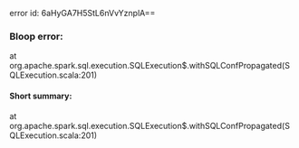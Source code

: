 error id: 6aHyGA7H5StL6nVvYznplA==
### Bloop error:

at org.apache.spark.sql.execution.SQLExecution$.withSQLConfPropagated(SQLExecution.scala:201)
#### Short summary: 

at org.apache.spark.sql.execution.SQLExecution$.withSQLConfPropagated(SQLExecution.scala:201)